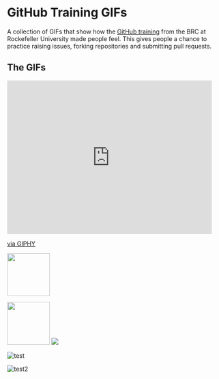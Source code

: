# GitHub Training GIFs
A collection of GIFs that show how the [GitHub training](https://rockefelleruniversity.github.io/RU_reproducibleR/) from the BRC at Rockefeller University made people feel. This gives people a chance to practice raising issues, forking repositories and submitting pull requests.

## The GIFs
<iframe src="https://giphy.com/embed/vFKqnCdLPNOKc" width="480" height="359" frameBorder="0" class="giphy-embed" allowFullScreen></iframe><p><a href="https://giphy.com/gifs/cat-lol-vFKqnCdLPNOKc">via GIPHY</a></p>
<img src="https://media.giphy.com/media/PmRgaD2xj0KH2pPrVF/giphy.gif" width="100" height="100" />

<img src="https://media.giphy.com/media/vFKqnCdLPNOKc/giphy.gif" width="100" height="100" /> <img src="https://media.giphy.com/media/26DN3uC8mHAcizbEs/giphy.gif" /> 

![test](https://media.giphy.com/media/vFKqnCdLPNOKc/source.gif)


![test2](https://media.giphy.com/media/26DN3uC8mHAcizbEs/source.gif)
